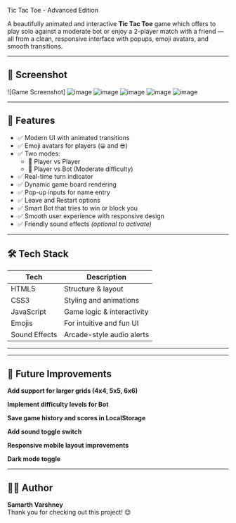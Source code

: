 Tic Tac Toe - Advanced Edition

A beautifully animated and interactive **Tic Tac Toe** game which offers to play solo against a moderate bot or enjoy a 2-player match with a friend — all from a clean, responsive interface with popups, emoji avatars, and smooth transitions.

---

## 📸 Screenshot

![Game Screenshot]
![image](https://github.com/user-attachments/assets/0e29ae82-9cfa-4ad9-9664-4e93536c584a)
![image](https://github.com/user-attachments/assets/d96f1df0-01b8-4ba4-9880-8ba5fae39599)
![image](https://github.com/user-attachments/assets/93ea628d-9306-469c-8169-be209ff130b6)
![image](https://github.com/user-attachments/assets/5130b8b4-c579-4e4e-92f5-2fdc89429c6f)
![image](https://github.com/user-attachments/assets/b80b779e-9cd8-44df-9117-913e50946601)

---

## 🚀 Features

- ✅ Modern UI with animated transitions
- ✅ Emoji avatars for players (`😀` and `😎`)
- ✅ Two modes:
  - 🔹 Player vs Player
  - 🔹 Player vs Bot (Moderate difficulty)
- ✅ Real-time turn indicator
- ✅ Dynamic game board rendering
- ✅ Pop-up inputs for name entry
- ✅ Leave and Restart options
- ✅ Smart Bot that tries to win or block you
- ✅ Smooth user experience with responsive design
- ✅ Friendly sound effects *(optional to activate)*

---

## 🛠️ Tech Stack

| Tech         | Description                   |
|--------------|-------------------------------|
| HTML5        | Structure & layout             |
| CSS3         | Styling and animations         |
| JavaScript   | Game logic & interactivity     |
| Emojis       | For intuitive and fun UI       |
| Sound Effects| Arcade-style audio alerts      |

---

---
## 🧠 Future Improvements

 **Add support for larger grids (4x4, 5x5, 6x6)**

 **Implement difficulty levels for Bot**

 **Save game history and scores in LocalStorage**

 **Add sound toggle switch**

 **Responsive mobile layout improvements**

 **Dark mode toggle**

---

## 👨‍💻 Author

**Samarth Varshney**  
Thank you for checking out this project! 😊

